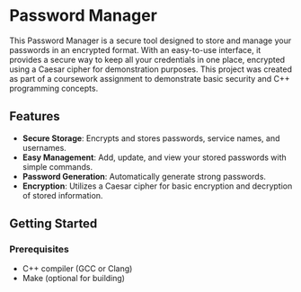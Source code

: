 # Password Manager

This Password Manager is a secure tool designed to store and manage your passwords in an encrypted format. With an easy-to-use interface, it provides a secure way to keep all your credentials in one place, encrypted using a Caesar cipher for demonstration purposes. This project was created as part of a coursework assignment to demonstrate basic security and C++ programming concepts.

## Features

- **Secure Storage**: Encrypts and stores passwords, service names, and usernames.
- **Easy Management**: Add, update, and view your stored passwords with simple commands.
- **Password Generation**: Automatically generate strong passwords.
- **Encryption**: Utilizes a Caesar cipher for basic encryption and decryption of stored information.

## Getting Started

### Prerequisites

- C++ compiler (GCC or Clang)
- Make (optional for building)

